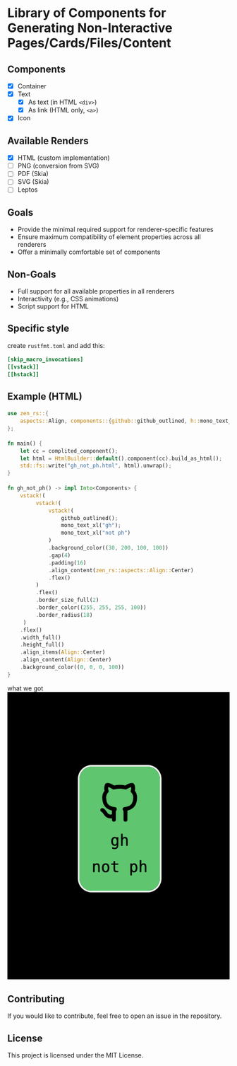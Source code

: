# Library of Components for Generating Non-Interactive Pages/Cards/Files/Content

## Components
* [x] Container
* [x] Text
  - [x] As text (in HTML `<div>`)
  - [x] As link (HTML only, `<a>`)
* [x] Icon

## Available Renders
* [x] HTML (custom implementation)
* [ ] PNG (conversion from SVG)
* [ ] PDF (Skia)
* [ ] SVG (Skia)
* [ ] Leptos

## Goals
- Provide the minimal required support for renderer-specific features
- Ensure maximum compatibility of element properties across all renderers
- Offer a minimally comfortable set of components

## Non-Goals
- Full support for all available properties in all renderers
- Interactivity (e.g., CSS animations)
- Script support for HTML

## Specific style
create `rustfmt.toml` and add this:
```toml
[skip_macro_invocations]
[[vstack]]
[[hstack]]
```

## Example (HTML)
```rust
use zen_rs::{
    aspects::Align, components::{github::github_outlined, h::mono_text_xl, Components}, layouts::html::HtmlBuilder, vstack
};

fn main() {
    let cc = complited_component();
    let html = HtmlBuilder::default().component(cc).build_as_html();
    std::fs::write("gh_not_ph.html", html).unwrap();
}

fn gh_not_ph() -> impl Into<Components> {
    vstack!(
         vstack!(
             vstack!(
                 github_outlined();
                 mono_text_xl("gh");
                 mono_text_xl("not ph")
             )
             .background_color((30, 200, 100, 100))
             .gap(4)
             .padding(16)
             .align_content(zen_rs::aspects::Align::Center)
             .flex()
         )
         .flex()
         .border_size_full(2)
         .border_color((255, 255, 255, 100))
         .border_radius(18)
     )
    .flex()
    .width_full()
    .height_full()
    .align_items(Align::Center)
    .align_content(Align::Center)
    .background_color((0, 0, 0, 100))
}
```

what we got
![img](.content/example.png)



## Contributing
If you would like to contribute, feel free to open an issue in the repository.

## License
This project is licensed under the MIT License.
